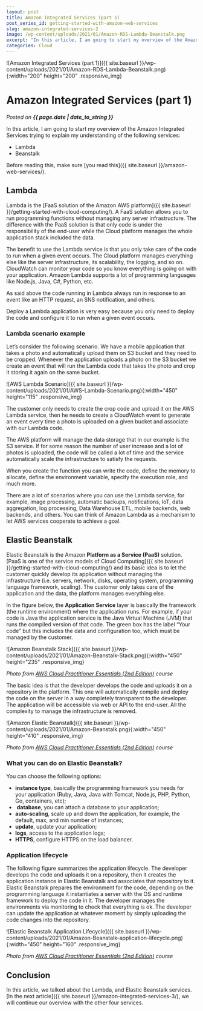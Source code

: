 ```yaml
---
layout: post
title: Amazon Integrated Services (part 1)
post_series_id: getting-started-with-amazon-web-services
slug: amazon-integrated-services-2
image: /wp-content/uploads/2021/01/Amazon-RDS-Lambda-Beanstalk.png
excerpt: "In this article, I am going to start my overview of the Amazon Integrated Services trying to explain my understanding of the following services: Lambda"
categories: Cloud
---
```


![Amazon Integrated Services (part 1)]({{ site.baseurl }}/wp-content/uploads/2021/01/Amazon-RDS-Lambda-Beanstalk.png){:width="200" height="200" .responsive_img}

# Amazon Integrated Services (part 1)
_Posted on **{{ page.date | date_to_string }}**_

In this article, I am going to start my overview of the Amazon Integrated Services trying to explain my understanding of the following services:

-   Lambda
-   Beanstalk

Before reading this, make sure [you read this]({{ site.baseurl }}/amazon-web-services/).

## Lambda

Lambda is the [FaaS solution of the Amazon AWS platform]({{ site.baseurl }}/getting-started-with-cloud-computing/). A FaaS solution allows you to run programming functions without managing any server infrastructure. The difference with the PaaS solution is that only code is under the responsibility of the end-user while the Cloud platform manages the whole application stack included the data.

The benefit to use the Lambda service is that you only take care of the code to run when a given event occurs. The Cloud platform manages everything else like the server infrastructure, its scalability, the logging, and so on. CloudWatch can monitor your code so you know everything is going on with your application. Amazon Lambda supports a lot of programming languages like Node.js, Java, C#, Python, etc.

As said above the code running in Lambda always run in response to an event like an HTTP request, an SNS notification, and others.

Deploy a Lambda application is very easy because you only need to deploy the code and configure it to run when a given event occurs.

### Lambda scenario example

Let’s consider the following scenario. We have a mobile application that takes a photo and automatically upload them on S3 bucket and they need to be cropped. Whenever the application uploads a photo on the S3 bucket we create an event that will run the Lambda code that takes the photo and crop it storing it again on the same bucket.

![AWS Lambda Scenario]({{ site.baseurl }}/wp-content/uploads/2021/01/AWS-Lambda-Scenario.png){:width="450" height="115" .responsive_img}

The customer only needs to create the crop code and upload it on the AWS Lambda service, then he needs to create a CloudWatch event to generate an event every time a photo is uploaded on a given bucket and associate with our Lambda code.

The AWS platform will manage the data storage that in our example is the S3 service. If for some reason the number of user increase and a lot of photos is uploaded, the code will be called a lot of time and the service automatically scale the infrastructure to satisfy the requests.

When you create the function you can write the code, define the memory to allocate, define the environment variable, specify the execution role, and much more.

There are a lot of scenarios where you can use the Lambda service, for example, image processing, automatic backups, notifications, IoT, data aggregation, log processing, Data Warehouse ETL, mobile backends, web backends, and others. You can think of Amazon Lambda as a mechanism to let AWS services cooperate to achieve a goal.

## **Elastic Beanstalk**

Elastic Beanstalk is the Amazon **Platform as a Service (PaaS)** solution. [PaaS is one of the service models of Cloud Computing]({{ site.baseurl }}/getting-started-with-cloud-computing/) and its basic idea is to let the customer quickly develop its application without managing the infrastructure (i.e. servers, network, disks, operating system, programming language framework, scaling). The customer only takes care of the application and the data, the platform manages everything else.

In the figure below, the **Application Service** layer is basically the framework (the runtime environment) where the application runs. For example, if your code is Java the application service is the Java Virtual Machine (JVM) that runs the compiled version of that code. The green box has the label “Your code” but this includes the data and configuration too, which must be managed by the customer.

![Amazon Beanstalk Stack]({{ site.baseurl }}/wp-content/uploads/2021/01/Amazon-Beanstalk-Stack.png){:width="450" height="235" .responsive_img}

_Photo from [AWS Cloud Practitioner Essentials (2nd Edition)](https://aws.amazon.com/it/training/course-descriptions/cloud-practitioner-essentials/) course_

The basic idea is that the developer develops the code and uploads it on a repository in the platform. This one will automatically compile and deploy the code on the server in a way completely transparent to the developer. The application will be accessible via web or API to the end-user. All the complexity to manage the infrastructure is removed.

![Amazon Elastic Beanstalk]({{ site.baseurl }}/wp-content/uploads/2021/01/Amazon-Beanstalk.png){:width="450" height="410" .responsive_img}

_Photo from [AWS Cloud Practitioner Essentials (2nd Edition)](https://aws.amazon.com/it/training/course-descriptions/cloud-practitioner-essentials/) course_

### What you can do on Elastic Beanstalk?

You can choose the following options:

-   **instance type**, basically the programming framework you needs for your application (Ruby, Java, Java with Tomcat, Node.js, PHP, Python, Go, containers, etc);
-    **database**, you can attach a database to your application;
-   **auto-scaling**, scale up and down the application, for example, the default, max, and min number of instances;
-   **update**, update your application;
-   **logs**, access to the application logs;
-   **HTTPS**, configure HTTPS on the load balancer.

### Application lifecycle

The following figure summarizes the application lifecycle. The developer develops the code and uploads it on a repository, then it creates the application instance in Elastic Beanstalk and associates that repository to it. Elastic Beanstalk prepares the environment for the code, depending on the programming language it instantiates a server with the OS and runtime framework to deploy the code in it. The developer manages the environments via monitoring to check that everything is ok. The developer can update the application at whatever moment by simply uploading the code changes into the repository.

![Elastic Beanstalk Application Lifecycle]({{ site.baseurl }}/wp-content/uploads/2021/01/Amazon-Beanstalk-application-lifecycle.png){:width="450" height="160" .responsive_img}

_Photo from [AWS Cloud Practitioner Essentials (2nd Edition)](https://aws.amazon.com/it/training/course-descriptions/cloud-practitioner-essentials/) course_

## **Conclusion**

In this article, we talked about the Lambda, and Elastic Beanstalk services. [In the next article]({{ site.baseurl }}/amazon-integrated-services-3/), we will continue our overview with the other four services.
